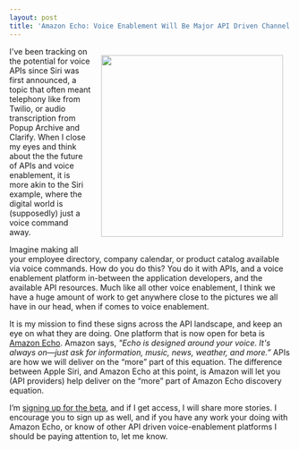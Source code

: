 ```yaml
---
layout: post
title: 'Amazon Echo: Voice Enablement Will Be Major API Driven Channel In The Future'
---
```

<p><a href="https://developer.amazon.com/appsandservices/community/post/Tx1HI1N5ZFX0PEK/Sign-up-Now-for-the-Amazon-Echo-Beta-SDK"><img style="padding: 15px;" src="https://s3.amazonaws.com/kinlane-productions/api-evangelist/amazon-echo/amazon_echo_main.png" alt="" width="325" align="right" /></a></p>
<p>I've been tracking on the potential for voice APIs since Siri was first announced, a topic that often meant telephony like from Twilio, or audio transcription from Popup Archive and Clarify. When I close my eyes and think about the the future of APIs and voice enablement, it is more akin to the Siri example, where the digital world is (supposedly) just a voice command away.</p>
<p>Imagine making all your employee directory, company calendar, or product catalog available via voice commands. How do you do this? You do it with APIs, and a voice enablement platform in-between the application developers, and the available API resources. Much like all other voice enablement, I think we have a huge amount of work to get anywhere close to the pictures we all have in our head, when if comes to voice enablement.</p>
<p>It is my mission to find these signs across the API landscape, and keep an eye on what they are doing. One platform that is now open for beta is <a href="https://developer.amazon.com/appsandservices/community/post/Tx1HI1N5ZFX0PEK/Sign-up-Now-for-the-Amazon-Echo-Beta-SDK">Amazon Echo</a>. Amazon says, <em>"Echo is designed around your voice. It's always on&mdash;just ask for information, music, news, weather, and more.&rdquo; </em>APIs are how we will deliver on the &ldquo;more&rdquo; part of this equation. The difference between Apple Siri, and Amazon Echo at this point, is Amazon will let you (API providers) help deliver on the &ldquo;more&rdquo; part of Amazon Echo discovery equation.</p>
<p>I&rsquo;m <a href="https://developer.amazon.com/appsandservices/community/post/Tx1HI1N5ZFX0PEK/Sign-up-Now-for-the-Amazon-Echo-Beta-SDK">signing up for the beta</a>, and if I get access, I will share more stories. I encourage you to sign up as well, and if you have any work your doing with Amazon Echo, or know of other API driven voice-enablement platforms I should be paying attention to, let me know.</p>
